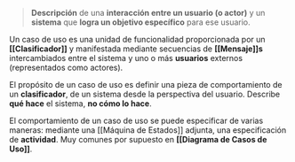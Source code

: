 > **Descripción** de una **interacción entre un usuario (o actor)** y un **sistema** que **logra un objetivo específico** para ese usuario.

Un caso de uso es una unidad de funcionalidad proporcionada por un **[[Clasificador]]** y manifestada mediante secuencias de **[[Mensaje]]s** intercambiados entre el sistema y uno o más **usuarios** externos (representados como actores).

El propósito de un caso de uso es definir una pieza de comportamiento de un **clasificador**, de un sistema desde la perspectiva del usuario. Describe **qué hace** el sistema, **no cómo lo hace**.

El comportamiento de un caso de uso se puede especificar de varias maneras: mediante una [[Máquina de Estados]] adjunta, una especificación de **actividad**.
Muy comunes por supuesto en **[[Diagrama de Casos de Uso]]**.


